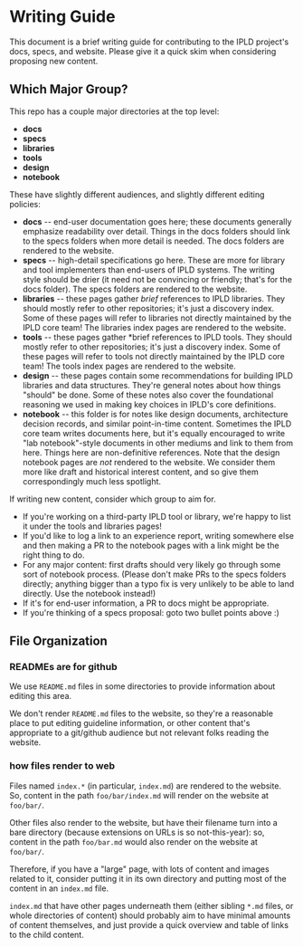 Writing Guide
=============

This document is a brief writing guide for contributing to the IPLD project's docs, specs, and website.
Please give it a quick skim when considering proposing new content.


Which Major Group?
------------------

This repo has a couple major directories at the top level:

- **docs**
- **specs**
- **libraries**
- **tools**
- **design**
- **notebook**

These have slightly different audiences, and slightly different editing policies:

- **docs** -- end-user documentation goes here; these documents generally emphasize readability over detail.
  Things in the docs folders should link to the specs folders when more detail is needed.
  The docs folders are rendered to the website.
- **specs** -- high-detail specifications go here.  These are more for library and tool implementers than end-users of IPLD systems.
  The writing style should be drier (it need not be convincing or friendly; that's for the docs folder).
  The specs folders are rendered to the website.
- **libraries** -- these pages gather *brief* references to IPLD libraries.  They should mostly refer to other repositories; it's just a discovery index.
  Some of these pages will refer to libraries not directly maintained by the IPLD core team!
  The libraries index pages are rendered to the website.
- **tools** -- these pages gather *brief references to IPLD tools.  They should mostly refer to other repositories; it's just a discovery index.
  Some of these pages will refer to tools not directly maintained by the IPLD core team!
  The tools index pages are rendered to the website.
- **design** -- these pages contain some recommendations for building IPLD libraries and data structures.
  They're general notes about how things "should" be done.
  Some of these notes also cover the foundational reasoning we used in making key choices in IPLD's core definitions.
- **notebook** -- this folder is for notes like design documents, architecture decision records, and similar point-in-time content.
  Sometimes the IPLD core team writes documents here, but it's equally encouraged to write "lab notebook"-style documents in other mediums and link to them from here.
  Things here are non-definitive references.
  Note that the design notebook pages are *not* rendered to the website.
  We consider them more like draft and historical interest content, and so give them correspondingly much less spotlight.

If writing new content, consider which group to aim for.

- If you're working on a third-party IPLD tool or library, we're happy to list it under the tools and libraries pages!
- If you'd like to log a link to an experience report, writing somewhere else and then making a PR to the notebook pages with a link might be the right thing to do.
- For any major content: first drafts should very likely go through some sort of notebook process.
  (Please don't make PRs to the specs folders directly; anything bigger than a typo fix is very unlikely to be able to land directly.  Use the notebook instead!)
- If it's for end-user information, a PR to docs might be appropriate.
- If you're thinking of a specs proposal: goto two bullet points above :)


File Organization
-----------------

### READMEs are for github

We use `README.md` files in some directories to provide information about editing this area.

We don't render `README.md` files to the website,
so they're a reasonable place to put editing guideline information,
or other content that's appropriate to a git/github audience but not relevant folks reading the website.


### how files render to web

Files named `index.*` (in particular, `index.md`) are rendered to the website.
So, content in the path `foo/bar/index.md` will render on the website at `foo/bar/`.

Other files also render to the website, but have their filename turn into a bare directory (because extensions on URLs is so not-this-year):
so, content in the path `foo/bar.md` would also render on the website at `foo/bar/`.

Therefore, if you have a "large" page, with lots of content and images related to it, consider putting it in its own directory
and putting most of the content in an `index.md` file.

`index.md` that have other pages underneath them (either sibling `*.md` files, or whole directories of content)
should probably aim to have minimal amounts of content themselves, and just provide a quick overview and table of links to the child content.
